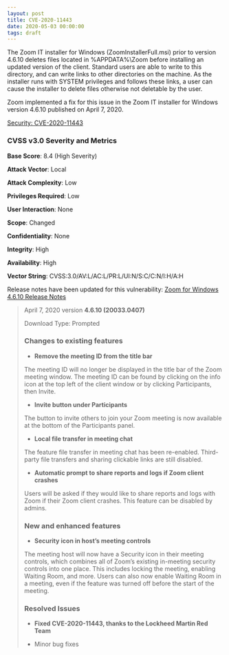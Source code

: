 ```yaml
---
layout: post
title: CVE-2020-11443
date: 2020-05-03 00:00:00
tags: draft
---
```


The Zoom IT installer for Windows (ZoomInstallerFull.msi) prior to version 4.6.10 deletes files located in %APPDATA%\Zoom before installing an updated version of the client. Standard users are able to write to this directory, and can write links to other directories on the machine. As the installer runs with SYSTEM privileges and follows these links, a user can cause the installer to delete files otherwise not deletable by the user.

Zoom implemented a fix for this issue in the Zoom IT installer for Windows version 4.6.10 published on April 7, 2020.

[Security: CVE-2020-11443](https://support.zoom.us/hc/en-us/articles/360043036451-Security-CVE-2020-11443)

### CVSS v3.0 Severity and Metrics ###

**Base Score**: 8.4 (High Severity)

**Attack Vector**: Local

**Attack Complexity**: Low

**Privileges Required**: Low

**User Interaction**: None

**Scope**: Changed

**Confidentiality**: None

**Integrity**: High

**Availability**: High

**Vector String**: CVSS:3.0/AV:L/AC:L/PR:L/UI:N/S:C/C:N/I:H/A:H

Release notes have been updated for this vulnerability: [Zoom for Windows 4.6.10 Release Notes](https://support.zoom.us/hc/en-us/articles/201361953-New-Updates-for-Windows)

> April 7, 2020 version **4.6.10 (20033.0407)**
>
> Download Type: Prompted
> 
> ### Changes to existing features ###
> * **Remove the meeting ID from the title bar**
>
> The meeting ID will no longer be displayed in the title bar of the Zoom meeting window. The meeting ID can be found by clicking on the info icon at the top left of the client window or by clicking Participants, then Invite. 
> 
> * **Invite button under Participants**
>
> The button to invite others to join your Zoom meeting is now available at the bottom of the Participants panel.
> 
> * **Local file transfer in meeting chat**
>
> The feature file transfer in meeting chat has been re-enabled. Third-party file transfers and sharing clickable links are still disabled.
> 
> * **Automatic prompt to share reports and logs if Zoom client crashes**
>
> Users will be asked if they would like to share reports and logs with Zoom if their Zoom client crashes. This feature can be disabled by admins. 
> 
> ### New and enhanced features ### 
> * **Security icon in host’s meeting controls**
>
> The meeting host will now have a Security icon in their meeting controls, which combines all of Zoom’s existing in-meeting security controls into one place. This includes locking the meeting, enabling Waiting Room, and more. Users can also now enable Waiting Room in a meeting, even if the feature was turned off before the start of the meeting.
> 
> ### Resolved Issues ###
> * **Fixed CVE-2020-11443, thanks to the Lockheed Martin Red Team**
> 
> * Minor bug fixes